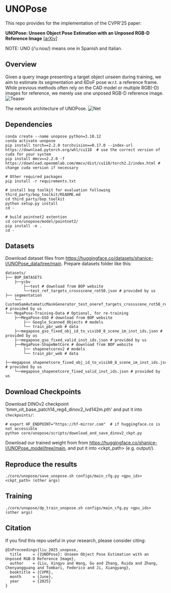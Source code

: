 # UNOPose

This repo provides for the implementation of the CVPR'25 paper:

**UNOPose: Unseen Object Pose Estimation with an Unposed RGB-D Reference Image**
[[arXiv](https://arxiv.org/abs/2411.16106)]

NOTE: UNO (/ˈuːnoʊ/) means one in Spanish and Italian.

## Overview
Given a query image presenting a target object unseen during training, we aim to estimate its segmentation and 6DoF pose w.r.t. a reference frame. While previous methods often rely on the CAD model or multiple RGB(-D) images for reference, we merely use one unposed RGB-D reference image.
![Teaser](./assets/teaser.jpg "")

The network architecture of UNOPose.
![Net](./assets/net.jpg "")

## Dependencies

```
conda create --name unopose python=3.10.12
conda activate unopose
pip install torch==2.2.0 torchvision==0.17.0 --index-url https://download.pytorch.org/whl/cu118  # use the correct version of cuda for your system
pip install mmcv==2.2.0 -f https://download.openmmlab.com/mmcv/dist/cu118/torch2.2/index.html # change cuda version if necessary

# Other required packages
pip install -r requirements.txt

# install bop toolkit for evaluation following third_party/bop_toolkit/README.md
cd third_party/bop_toolkit
python setup.py install
cd -

# build pointnet2 extention
cd core/unopose/model/pointnet2/
pip install -e .
cd -
```

## Datasets
Download dataset files from https://huggingface.co/datasets/shanice-l/UNOPose_data/tree/main.
Prepare datasets folder like this:

```
datasets/
├── BOP_DATASETS
    ├──ycbv
        ├──test # download from BOP website
        └──test_ref_targets_crossscene_rot50.json # provided by us
├── segmentation
    └── CustomSamAutomaticMaskGenerator_test_oneref_targets_crossscene_rot50_refvisib_ycbv.json # provided by us
└── MegaPose-Training-Data # Optional, for re-training
    ├──MegaPose-GSO # download from BOP website
        ├── Google_Scanned_Objects # models
        └── train_pbr_web # data
    ├──megapose_gso_fixed_obj_id_to_visib0_8_scene_im_inst_ids.json # provided by us
    ├──megapose_gso_fixed_valid_inst_ids.json # provided by us
    ├──MegaPose-ShapeNetCore # download from BOP website
        ├── shapenetcorev2 # models
        └── train_pbr_web # data
    ├──megapose_shapenetcore_fixed_obj_id_to_visib0_8_scene_im_inst_ids.json # provided by us
    └──megapose_shapenetcore_fixed_valid_inst_ids.json # provided by us
```

## Download Checkpoints
Download DINOv2 checkpoint 'timm_vit_base_patch14_reg4_dinov2_lvd142m.pth' and put it into `checkpoints/`:
```
# export HF_ENDPOINT="https://hf-mirror.com"  # if huggingface.co is not accessible
python core/unopose/scripts/download_and_save_dinov2_ckpt.py
```

Download our trained weight from from https://huggingface.co/shanice-l/UNOPose_model/tree/main, and put it into <ckpt_path> (e.g. output/).

## Reproduce the results
```
./core/unopose/save_unopose.sh configs/main_cfg.py <gpu_ids> <ckpt_path> (other args)
```

## Training

```
./core/unopose/dp_train_unopose.sh configs/main_cfg.py <gpu_ids> (other args)
```

## Citation
If you find this repo useful in your research, please consider citing:
```
@InProceedings{liu_2025_unopose,
  title     = {{UNOPose}: Unseen Object Pose Estimation with an Unposed RGB-D Reference Image},
  author    = {Liu, Xingyu and Wang, Gu and Zhang, Ruida and Zhang, Chenyangguang and Tombari, Federico and Ji, Xiangyang},
  booktitle = {CVPR},
  month     = {June},
  year      = {2025}
}
```